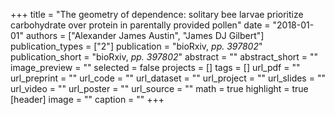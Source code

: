 +++
title = "The geometry of dependence: solitary bee larvae prioritize carbohydrate over protein in parentally provided pollen"
date = "2018-01-01"
authors = ["Alexander James Austin", "James DJ Gilbert"]
publication_types = ["2"]
publication = "bioRxiv, _pp. 397802_"
publication_short = "bioRxiv, _pp. 397802_"
abstract = ""
abstract_short = ""
image_preview = ""
selected = false
projects = []
tags = []
url_pdf = ""
url_preprint = ""
url_code = ""
url_dataset = ""
url_project = ""
url_slides = ""
url_video = ""
url_poster = ""
url_source = ""
math = true
highlight = true
[header]
image = ""
caption = ""
+++
